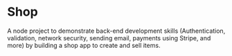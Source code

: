 # Shop
A node project to demonstrate back-end development skills (Authentication, validation, network security, sending email, payments using Stripe, and more) by building a shop app to create and sell items.
